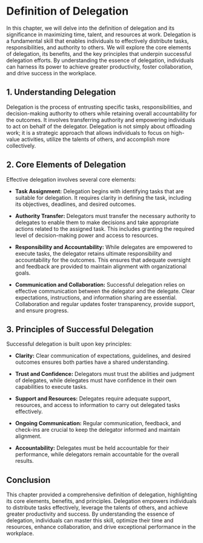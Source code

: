 Definition of Delegation
===================================

In this chapter, we will delve into the definition of delegation and its significance in maximizing time, talent, and resources at work. Delegation is a fundamental skill that enables individuals to effectively distribute tasks, responsibilities, and authority to others. We will explore the core elements of delegation, its benefits, and the key principles that underpin successful delegation efforts. By understanding the essence of delegation, individuals can harness its power to achieve greater productivity, foster collaboration, and drive success in the workplace.

**1. Understanding Delegation**
-------------------------------

Delegation is the process of entrusting specific tasks, responsibilities, and decision-making authority to others while retaining overall accountability for the outcomes. It involves transferring authority and empowering individuals to act on behalf of the delegator. Delegation is not simply about offloading work; it is a strategic approach that allows individuals to focus on high-value activities, utilize the talents of others, and accomplish more collectively.

**2. Core Elements of Delegation**
----------------------------------

Effective delegation involves several core elements:

* **Task Assignment:** Delegation begins with identifying tasks that are suitable for delegation. It requires clarity in defining the task, including its objectives, deadlines, and desired outcomes.

* **Authority Transfer:** Delegators must transfer the necessary authority to delegates to enable them to make decisions and take appropriate actions related to the assigned task. This includes granting the required level of decision-making power and access to resources.

* **Responsibility and Accountability:** While delegates are empowered to execute tasks, the delegator retains ultimate responsibility and accountability for the outcomes. This ensures that adequate oversight and feedback are provided to maintain alignment with organizational goals.

* **Communication and Collaboration:** Successful delegation relies on effective communication between the delegator and the delegate. Clear expectations, instructions, and information sharing are essential. Collaboration and regular updates foster transparency, provide support, and ensure progress.

**3. Principles of Successful Delegation**
------------------------------------------

Successful delegation is built upon key principles:

* **Clarity:** Clear communication of expectations, guidelines, and desired outcomes ensures both parties have a shared understanding.

* **Trust and Confidence:** Delegators must trust the abilities and judgment of delegates, while delegates must have confidence in their own capabilities to execute tasks.

* **Support and Resources:** Delegates require adequate support, resources, and access to information to carry out delegated tasks effectively.

* **Ongoing Communication:** Regular communication, feedback, and check-ins are crucial to keep the delegator informed and maintain alignment.

* **Accountability:** Delegates must be held accountable for their performance, while delegators remain accountable for the overall results.

**Conclusion**
--------------

This chapter provided a comprehensive definition of delegation, highlighting its core elements, benefits, and principles. Delegation empowers individuals to distribute tasks effectively, leverage the talents of others, and achieve greater productivity and success. By understanding the essence of delegation, individuals can master this skill, optimize their time and resources, enhance collaboration, and drive exceptional performance in the workplace.
